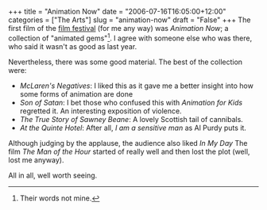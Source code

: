 +++
title = "Animation Now"
date = "2006-07-16T16:05:00+12:00"
categories = ["The Arts"]
slug = "animation-now"
draft = "False"
+++
The first film of the [film festival](http://www.nzff.telecom.co.nz/) (for me
any way) was _Animation Now_; a collection of "animated gems"[^1]. I agree with
someone else who was there, who said it wasn't as good as last year.

Nevertheless, there was some good material. The best of the collection were:

- _McLaren's Negatives_: I liked this as it gave me a better insight into how some forms of animation are done
- _Son of Satan_: I bet those who confused this with _Animation for Kids_ regretted it. An interesting exposition of violence.
- _The True Story of Sawney Beane_: A lovely Scottish tail of cannibals.
- _At the Quinte Hotel_: After all, _I am a sensitive man_ as Al Purdy puts it.

Although judging by the applause, the audience also liked _In My Day_ The film
_The Man of the Hour_ started of really well and then lost the plot (well, lost
me anyway).

All in all, well worth seeing.


[^1]: Their words not mine.

